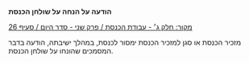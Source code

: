 **הודעה על הנחה על שולחן הכנסת**

[מקור: חלק ג׳ - עבודת הכנסת / פרק שני - סדר היום / סעיף 26](https://he.wikisource.org/wiki/תקנון_הכנסת#סעיף_26)

מזכיר הכנסת או סגן למזכיר הכנסת ימסור לכנסת, במהלך ישיבתה, הודעה בדבר המסמכים שהונחו על שולחן הכנסת.